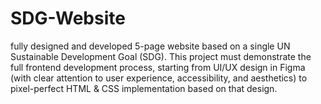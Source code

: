 # SDG-Website
fully designed and developed 5-page website based on a single UN Sustainable Development Goal (SDG). This project must demonstrate the full frontend development process, starting from UI/UX design in Figma (with clear attention to user experience, accessibility, and aesthetics) to pixel-perfect HTML &amp; CSS implementation based on that design.
